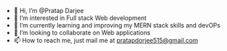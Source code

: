 - 👋 Hi, I’m @Pratap Darjee
- 👀 I’m interested in Full stack Web development 
- 🌱 I’m currently learning and improving my MERN stack skills and devOPs
- 💞️ I’m looking to collaborate on Web applications
- 📫 How to reach me, just mail me at pratapdorjee515@gmail.com

<!---
dorjee515/dorjee515 is a ✨ special ✨ repository because its `README.md` (this file) appears on your GitHub profile.
You can click the Preview link to take a look at your changes.
--->
